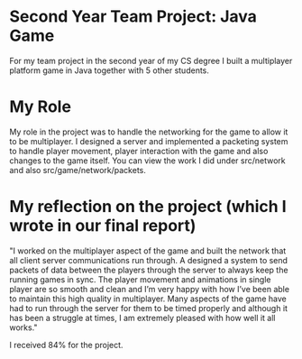 # Second Year Team Project: Java Game
For my team project in the second year of my CS degree I built a multiplayer platform game in Java together with 5 other students.

# My Role
My role in the project was to handle the networking for the game to allow it to be multiplayer. 
I designed a server and implemented a packeting system to handle player movement, player interaction with the game and also changes to the game itself. You can view the work I did under src/network and also src/game/network/packets.

# My reflection on the project (which I wrote in our final report)
"I worked on the multiplayer aspect of the game and built the network that all client server communications run through. A designed a system to send packets of data between the players through the server to always keep the running games in sync. The player movement and animations in single player are so smooth and clean and I’m very happy with how I’ve been able to maintain this high quality in multiplayer. Many aspects of the game have had to run through the server for them to be timed properly and although it has been a struggle at times, I am extremely pleased with how well it all works."

I received 84% for the project.

